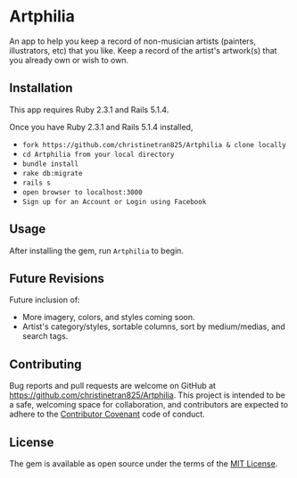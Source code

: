 # Artphilia
An app to help you keep a record of non-musician artists (painters, illustrators, etc) that you like. Keep a record of the artist's artwork(s) that you already own or wish to own.

## Installation
This app requires Ruby 2.3.1 and Rails 5.1.4.

Once you have Ruby 2.3.1 and Rails 5.1.4 installed,

* ```fork https://github.com/christinetran825/Artphilia & clone locally```
* ```cd Artphilia from your local directory```
* ```bundle install```
* ```rake db:migrate```
* ```rails s```
* ```open browser to localhost:3000```
* ```Sign up for an Account or Login using Facebook```

## Usage
After installing the gem, run `Artphilia` to begin.

## Future Revisions
Future inclusion of:
 * More imagery, colors, and styles coming soon.
 * Artist's category/styles, sortable columns, sort by medium/medias, and search tags.

## Contributing
Bug reports and pull requests are welcome on GitHub at https://github.com/christinetran825/Artphilia. This project is intended to be a safe, welcoming space for collaboration, and contributors are expected to adhere to the [Contributor Covenant](http://contributor-covenant.org) code of conduct.

## License
The gem is available as open source under the terms of the [MIT License](http://opensource.org/licenses/MIT).
